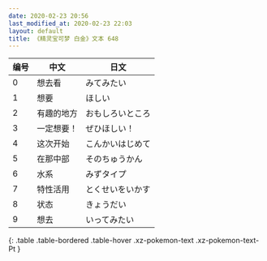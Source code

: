 ```yaml
---
date: 2020-02-23 20:56
last_modified_at: 2020-02-23 22:03
layout: default
title: 《精灵宝可梦 白金》文本 648
---
```

| 编号 | 中文 | 日文 |
| ---- | ---- | ---- |
| 0 | 想去看 | みてみたい |
| 1 | 想要 | ほしい |
| 2 | 有趣的地方 | おもしろいところ |
| 3 | 一定想要！ | ぜひほしい！ |
| 4 | 这次开始 | こんかいはじめて |
| 5 | 在那中部 | そのちゅうかん |
| 6 | 水系 | みずタイプ |
| 7 | 特性活用 | とくせいをいかす |
| 8 | 状态 | きょうだい |
| 9 | 想去 | いってみたい |
{: .table .table-bordered .table-hover .xz-pokemon-text .xz-pokemon-text-Pt }
